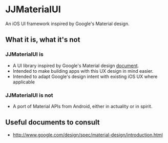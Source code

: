 JJMaterialUI
============

An iOS UI framework inspired by Google's Material design.

## What it is, what it's not

### JJMaterialUI is

* A UI library inspired by Google's Material design [document](http://www.google.com/design/spec/material-design/introduction.html#introduction-principles).
* Intended to make building apps with this UX design in mind easier.
* Intended to adapt Google's design intent with existing iOS UX where applicable

### JJMaterialUI is not

* A port of Material APIs from Android, either in actuality or in spirit.

## Useful documents to consult

* http://www.google.com/design/spec/material-design/introduction.html
